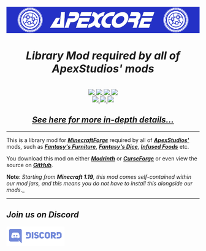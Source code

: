 <div align="center">

<a href="https://apexstudios.dev/apexcore"><img src="./src/main/resources/banner.png"></a>

<h1><i><b>Library Mod required by all of ApexStudios' mods</b></i></h1>
<br>

<a href="https://github.com/ApexStudios-Dev/ApexCore">
	<img src="https://img.shields.io/github/license/ApexStudios-Dev/ApexCore?style=flat-square"></img>
	<img src="https://img.shields.io/github/v/tag/ApexStudios-Dev/ApexCore?sort=semver&style=flat-square"></img>
	<img src="https://img.shields.io/github/v/release/ApexStudios-Dev/ApexCore?display_name=release&sort=semver&style=flat-square"></img>
	<img src="https://img.shields.io/github/workflow/status/ApexStudios-Dev/ApexCore/release?style=flat-square"></img>
</a>
<br>
<a href="https://modrinth.com/mod/apexcore">
	<img src="https://img.shields.io/modrinth/dt/xl3myxch?style=flat-square"></img>
</a>
<a href="https://www.curseforge.com/minecraft/mc-mods/apexcore">
	<img src="https://cf.way2muchnoise.eu/short_550778_downloads.svg?badge_style=flat"></img>
	<img src="https://cf.way2muchnoise.eu/versions/550778.svg?badge_style=flat"></img>
</a>

<br>
<h2><i><a href="https://www.apexstudios.dev/apexcore"><b>See here for more in-depth details...</b></a></i></h2>

</div>

---

<p>

This is a library mod for [_**MinecraftForge**_](https://minecraftforge.net/) required by all of [_**ApexStudios'**_](https://apexstudios.dev/) mods, such as [_**Fantasy's Furniture**_](https://www.apexstudios.dev/fantasys-furniture), [_**Fantasy's Dice**_](https://www.apexstudios.dev/fantasys-dice), [_**Infused Foods**_](https://www.apexstudios.dev/infused-foods) etc.

You download this mod on either [_**Modrinth**_](https://modrinth.com/mod/apexcore/) or [_**CurseForge**_](https://www.curseforge.com/minecraft/mc-mods/apexcore/) or even view the source on [_**GitHub**_](https://github.com/ApexStudios-Dev/ApexCore/).

**Note**: _Starting from **Minecraft 1.19**, this _mod comes _self-contained_ within our_ mod jars, and this means you do not have to install this alongside our mods_._

</p>

---

## _Join us on **Discord**_
<a href="https://discord.apexstudios.dev/"><img src="https://raw.githubusercontent.com/ApexStudios-Dev/.github/d031f76371ebf4d68d64842d6f6db6a805a00638/discord_banner.svg" width=30%></a>